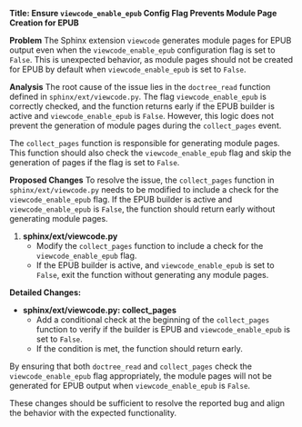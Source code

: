**Title: Ensure `viewcode_enable_epub` Config Flag Prevents Module Page Creation for EPUB**

**Problem**
The Sphinx extension `viewcode` generates module pages for EPUB output even when the `viewcode_enable_epub` configuration flag is set to `False`. This is unexpected behavior, as module pages should not be created for EPUB by default when `viewcode_enable_epub` is set to `False`.

**Analysis**
The root cause of the issue lies in the `doctree_read` function defined in `sphinx/ext/viewcode.py`. The flag `viewcode_enable_epub` is correctly checked, and the function returns early if the EPUB builder is active and `viewcode_enable_epub` is `False`. However, this logic does not prevent the generation of module pages during the `collect_pages` event.

The `collect_pages` function is responsible for generating module pages. This function should also check the `viewcode_enable_epub` flag and skip the generation of pages if the flag is set to `False`.

**Proposed Changes**
To resolve the issue, the `collect_pages` function in `sphinx/ext/viewcode.py` needs to be modified to include a check for the `viewcode_enable_epub` flag. If the EPUB builder is active and `viewcode_enable_epub` is `False`, the function should return early without generating module pages.

1. **sphinx/ext/viewcode.py**
   - Modify the `collect_pages` function to include a check for the `viewcode_enable_epub` flag.
   - If the EPUB builder is active, and `viewcode_enable_epub` is set to `False`, exit the function without generating any module pages.

**Detailed Changes:**

- **sphinx/ext/viewcode.py: collect_pages**
  - Add a conditional check at the beginning of the `collect_pages` function to verify if the builder is EPUB and `viewcode_enable_epub` is set to `False`.
  - If the condition is met, the function should return early.

By ensuring that both `doctree_read` and `collect_pages` check the `viewcode_enable_epub` flag appropriately, the module pages will not be generated for EPUB output when `viewcode_enable_epub` is `False`.

These changes should be sufficient to resolve the reported bug and align the behavior with the expected functionality.